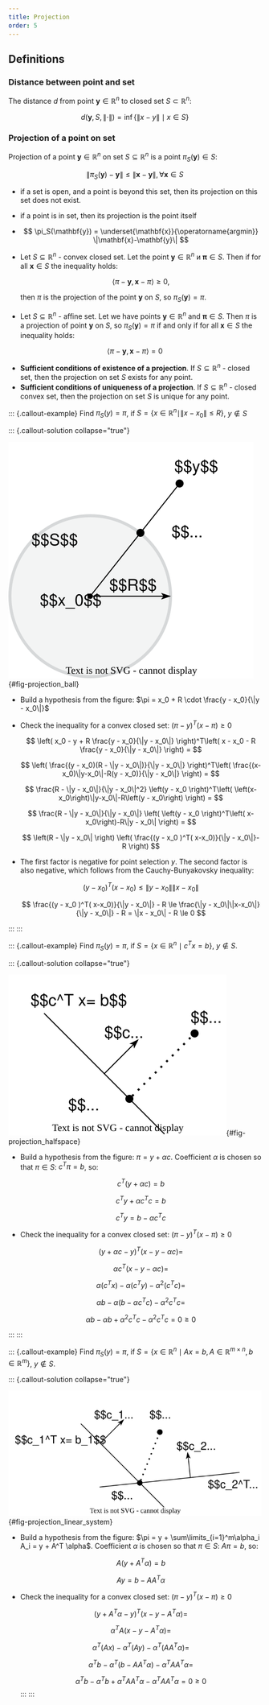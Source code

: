 ```yaml
---
title: Projection
order: 5
---
```


## Definitions
### Distance between point and set
The distance $d$ from point $\mathbf{y} \in \mathbb{R}^n$ to closed set $S \subset \mathbb{R}^n$:

$$
d(\mathbf{y}, S, \| \cdot \|) = \inf\{\|x - y\| \mid x \in S \}
$$


### Projection of a point on set
Projection of a point $\mathbf{y} \in \mathbb{R}^n$ on set $S \subseteq \mathbb{R}^n$ is a point $\pi_S(\mathbf{y}) \in S$: 

$$
\| \pi_S(\mathbf{y}) - \mathbf{y}\| \le \|\mathbf{x} - \mathbf{y}\|, \forall \mathbf{x} \in S
$$

* if a set is open, and a point is beyond this set, then its projection on this set does not exist.
* if a point is in set, then its projection is the point itself
*   $$
    \pi_S(\mathbf{y}) = \underset{\mathbf{x}}{\operatorname{argmin}} \|\mathbf{x}-\mathbf{y}\|
    $$

* Let $S \subseteq \mathbb{R}^n$ - convex closed set. Let the point $\mathbf{y} \in \mathbb{R}^n$ и $\mathbf{\pi} \in S$. Then if for all  $\mathbf{x} \in S$ the inequality holds:
    
    $$
    \langle \pi  -\mathbf{y}, \mathbf{x} - \pi\rangle \ge 0, 
    $$

    then $\pi$ is the projection of the point $\mathbf{y}$ on $S$, so $\pi_S (\mathbf{y}) = \pi$. 
* Let $S \subseteq \mathbb{R}^n$ - affine set. Let we have points $\mathbf{y} \in \mathbb{R}^n$ and $\mathbf{\pi} \in S$. Then $\pi$ is a projection of point $\mathbf{y}$ on $S$, so $\pi_S (\mathbf{y}) = \pi$ if and only if for all $\mathbf{x} \in S$ the inequality holds: 

$$
\langle \pi  -\mathbf{y}, \mathbf{x} - \pi\rangle = 0 
$$

* **Sufficient conditions of existence of a projection**. If $S \subseteq \mathbb{R}^n$ - closed set, then the projection on set $S$ exists for any point.
* **Sufficient conditions of uniqueness of a projection**. If $S \subseteq \mathbb{R}^n$ - closed convex set, then the projection on set $S$ is unique for any point.
 
::: {.callout-example}
Find $\pi_S (y) = \pi$, if $S = \{x \in \mathbb{R}^n \mid \|x - x_0\| \le R \}$, $y \notin S$ 

::: {.callout-solution collapse="true"}

![Projection of point to the ball](proj_ball.svg){#fig-projection_ball}

* Build a hypothesis from the figure: $\pi = x_0 + R \cdot \frac{y - x_0}{\|y - x_0\|}$ 

* Check the inequality for a convex closed set: $(\pi - y)^T(x - \pi) \ge 0$ 

    $$
    \left( x_0 - y + R \frac{y - x_0}{\|y - x_0\|} \right)^T\left( x - x_0 - R \frac{y - x_0}{\|y - x_0\|} \right) =
    $$

    $$
    \left( \frac{(y - x_0)(R - \|y - x_0\|)}{\|y - x_0\|} \right)^T\left( \frac{(x-x_0)\|y-x_0\|-R(y - x_0)}{\|y - x_0\|} \right) =
    $$

    $$
    \frac{R - \|y - x_0\|}{\|y - x_0\|^2} \left(y - x_0 \right)^T\left( \left(x-x_0\right)\|y-x_0\|-R\left(y - x_0\right) \right) = 
    $$

    $$
    \frac{R - \|y - x_0\|}{\|y - x_0\|} \left( \left(y - x_0 \right)^T\left( x-x_0\right)-R\|y - x_0\| \right) =
    $$

    $$
    \left(R - \|y - x_0\| \right) \left( \frac{(y - x_0 )^T( x-x_0)}{\|y - x_0\|}-R \right)
    $$

* The first factor is negative for point selection $y$. The second factor is also negative, which follows from the Cauchy-Bunyakovsky inequality: 

    $$
    (y - x_0 )^T( x-x_0) \le \|y - x_0\|\|x-x_0\|
    $$

    $$
    \frac{(y - x_0 )^T( x-x_0)}{\|y - x_0\|} - R \le \frac{\|y - x_0\|\|x-x_0\|}{\|y - x_0\|} - R = \|x - x_0\| - R \le 0
    $$

:::
:::

::: {.callout-example}
Find $\pi_S (y) = \pi$, if $S = \{x \in \mathbb{R}^n \mid c^T x = b \}$, $y \notin S$. 

::: {.callout-solution collapse="true"}

![Projection of point to the halfspace](proj_half.svg){#fig-projection_halfspace}

* Build a hypothesis from the figure: $\pi = y + \alpha c$. Coefficient $\alpha$ is chosen so that $\pi \in S$: $c^T \pi = b$, so: 

    $$
    c^T (y + \alpha c) = b
    $$

    $$
    c^Ty + \alpha c^T c = b
    $$

    $$
    c^Ty = b - \alpha c^T c
    $$

* Check the inequality for a convex closed set: $(\pi - y)^T(x - \pi) \ge 0$ 

    $$
    (y + \alpha c - y)^T(x - y - \alpha c) = 
    $$

    $$
     \alpha c^T(x - y - \alpha c) = 
    $$

    $$
     \alpha (c^Tx) - \alpha (c^T y) - \alpha^2 (c^Tc) = 
    $$

    $$
     \alpha b - \alpha (b - \alpha c^T c) - \alpha^2 c^Tc = 
    $$

    $$
     \alpha b - \alpha b + \alpha^2 c^T c - \alpha^2 c^Tc = 0 \ge 0
    $$

:::
:::

::: {.callout-example}
Find $\pi_S (y) = \pi$, if $S = \{x \in \mathbb{R}^n \mid Ax = b, A \in \mathbb{R}^{m \times n},  b \in \mathbb{R}^{m} \}$, $y \notin S$. 

::: {.callout-solution collapse="true"}

![Projection of point to the set of linear equations](proj_poly.svg){#fig-projection_linear_system}

* Build a hypothesis from the figure: $\pi = y + \sum\limits_{i=1}^m\alpha_i A_i = y + A^T \alpha$. Coefficient $\alpha$ is chosen so that $\pi \in S$: $A \pi = b$, so: 

    $$
    A(y + A^T\alpha) = b
    $$

    $$
    Ay = b - A A^T\alpha
    $$

* Check the inequality for a convex closed set: $(\pi - y)^T(x - \pi) \ge 0$ 

    $$
    (y + A^T\alpha  - y)^T(x - y - A^T\alpha) = 
    $$

    $$
     \alpha^T A(x - y - A^T\alpha) = 
    $$

    $$
     \alpha^T (Ax) - \alpha^T (A y) - \alpha^T (AA^T \alpha) = 
    $$

    $$
     \alpha^T b - \alpha^T (b - A A^T\alpha) - \alpha^T AA^T \alpha = 
    $$

    $$
     \alpha^T b - \alpha^T b + \alpha^T AA^T \alpha - \alpha^T AA^T \alpha = 0 \ge 0
    $$ 
:::
:::